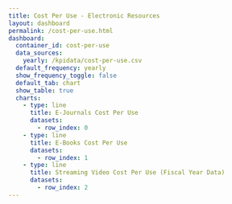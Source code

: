 ```yaml
---
title: Cost Per Use - Electronic Resources
layout: dashboard
permalink: /cost-per-use.html
dashboard:
  container_id: cost-per-use
  data_sources:
    yearly: /kpidata/cost-per-use.csv
  default_frequency: yearly
  show_frequency_toggle: false
  default_tab: chart
  show_table: true
  charts:
    - type: line
      title: E-Journals Cost Per Use
      datasets:
        - row_index: 0
    - type: line
      title: E-Books Cost Per Use
      datasets:
        - row_index: 1
    - type: line
      title: Streaming Video Cost Per Use (Fiscal Year Data)
      datasets:
        - row_index: 2
---
```

